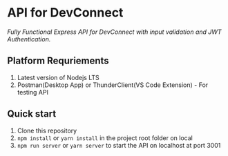 # API for DevConnect
_Fully Functional Express API for DevConnect with input validation and JWT Authentication._

## Platform Requriements

1. Latest version of Nodejs LTS
2. Postman(Desktop App) or ThunderClient(VS Code Extension) - For testing API

## Quick start

1. Clone this repository
2. `npm install` or `yarn install` in the project root folder on local
3. `npm run server` or `yarn server` to start the API on localhost at port 3001

## 
